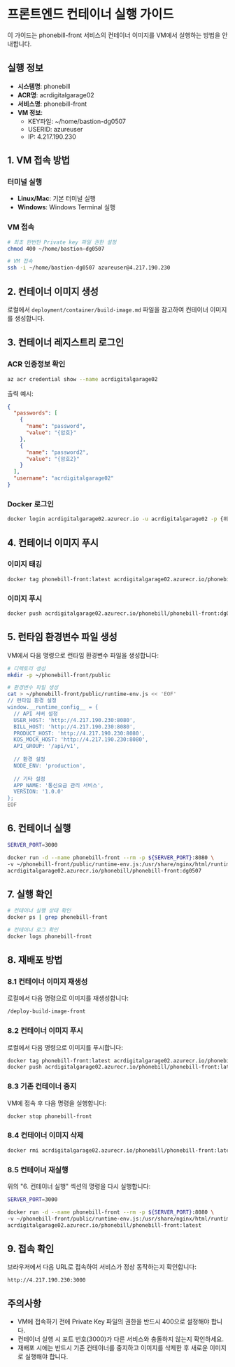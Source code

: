# 프론트엔드 컨테이너 실행 가이드

이 가이드는 phonebill-front 서비스의 컨테이너 이미지를 VM에서 실행하는 방법을 안내합니다.

## 실행 정보

- **시스템명**: phonebill
- **ACR명**: acrdigitalgarage02
- **서비스명**: phonebill-front
- **VM 정보**:
  - KEY파일: ~/home/bastion-dg0507
  - USERID: azureuser
  - IP: 4.217.190.230

## 1. VM 접속 방법

### 터미널 실행
- **Linux/Mac**: 기본 터미널 실행
- **Windows**: Windows Terminal 실행

### VM 접속
```bash
# 최초 한번만 Private key 파일 권한 설정
chmod 400 ~/home/bastion-dg0507

# VM 접속
ssh -i ~/home/bastion-dg0507 azureuser@4.217.190.230
```

## 2. 컨테이너 이미지 생성

로컬에서 `deployment/container/build-image.md` 파일을 참고하여 컨테이너 이미지를 생성합니다.

## 3. 컨테이너 레지스트리 로그인

### ACR 인증정보 확인
```bash
az acr credential show --name acrdigitalgarage02
```

출력 예시:
```json
{
  "passwords": [
    {
      "name": "password",
      "value": "{암호}"
    },
    {
      "name": "password2",
      "value": "{암호2}"
    }
  ],
  "username": "acrdigitalgarage02"
}
```

### Docker 로그인
```bash
docker login acrdigitalgarage02.azurecr.io -u acrdigitalgarage02 -p {위에서 확인한 암호}
```

## 4. 컨테이너 이미지 푸시

### 이미지 태깅
```bash
docker tag phonebill-front:latest acrdigitalgarage02.azurecr.io/phonebill/phonebill-front:dg0507
```

### 이미지 푸시
```bash
docker push acrdigitalgarage02.azurecr.io/phonebill/phonebill-front:dg0507
```

## 5. 런타임 환경변수 파일 생성

VM에서 다음 명령으로 런타임 환경변수 파일을 생성합니다:

```bash
# 디렉토리 생성
mkdir -p ~/phonebill-front/public

# 환경변수 파일 생성
cat > ~/phonebill-front/public/runtime-env.js << 'EOF'
// 런타임 환경 설정
window.__runtime_config__ = {
  // API 서버 설정
  USER_HOST: 'http://4.217.190.230:8080',
  BILL_HOST: 'http://4.217.190.230:8080',
  PRODUCT_HOST: 'http://4.217.190.230:8080',
  KOS_MOCK_HOST: 'http://4.217.190.230:8080',
  API_GROUP: '/api/v1',
  
  // 환경 설정
  NODE_ENV: 'production',
  
  // 기타 설정
  APP_NAME: '통신요금 관리 서비스',
  VERSION: '1.0.0'
};
EOF
```

## 6. 컨테이너 실행

```bash
SERVER_PORT=3000

docker run -d --name phonebill-front --rm -p ${SERVER_PORT}:8080 \
-v ~/phonebill-front/public/runtime-env.js:/usr/share/nginx/html/runtime-env.js \
acrdigitalgarage02.azurecr.io/phonebill/phonebill-front:dg0507
```

## 7. 실행 확인

```bash
# 컨테이너 실행 상태 확인
docker ps | grep phonebill-front

# 컨테이너 로그 확인
docker logs phonebill-front
```

## 8. 재배포 방법

### 8.1 컨테이너 이미지 재생성
로컬에서 다음 명령으로 이미지를 재생성합니다:
```bash
/deploy-build-image-front
```

### 8.2 컨테이너 이미지 푸시
로컬에서 다음 명령으로 이미지를 푸시합니다:
```bash
docker tag phonebill-front:latest acrdigitalgarage02.azurecr.io/phonebill/phonebill-front:latest
docker push acrdigitalgarage02.azurecr.io/phonebill/phonebill-front:latest
```

### 8.3 기존 컨테이너 중지
VM에 접속 후 다음 명령을 실행합니다:
```bash
docker stop phonebill-front
```

### 8.4 컨테이너 이미지 삭제
```bash
docker rmi acrdigitalgarage02.azurecr.io/phonebill/phonebill-front:latest
```

### 8.5 컨테이너 재실행
위의 "6. 컨테이너 실행" 섹션의 명령을 다시 실행합니다:
```bash
SERVER_PORT=3000

docker run -d --name phonebill-front --rm -p ${SERVER_PORT}:8080 \
-v ~/phonebill-front/public/runtime-env.js:/usr/share/nginx/html/runtime-env.js \
acrdigitalgarage02.azurecr.io/phonebill/phonebill-front:latest
```

## 9. 접속 확인

브라우저에서 다음 URL로 접속하여 서비스가 정상 동작하는지 확인합니다:
```
http://4.217.190.230:3000
```

## 주의사항

- VM에 접속하기 전에 Private Key 파일의 권한을 반드시 400으로 설정해야 합니다.
- 컨테이너 실행 시 포트 번호(3000)가 다른 서비스와 충돌하지 않는지 확인하세요.
- 재배포 시에는 반드시 기존 컨테이너를 중지하고 이미지를 삭제한 후 새로운 이미지로 실행해야 합니다.
